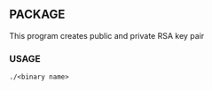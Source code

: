 ## PACKAGE

This program creates public and private RSA key pair

### USAGE

```
./<binary name>
```

